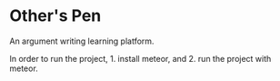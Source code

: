 # Other's Pen

An argument writing learning platform. 

In order to run the project, 1. install meteor, and 2. run the project with meteor.